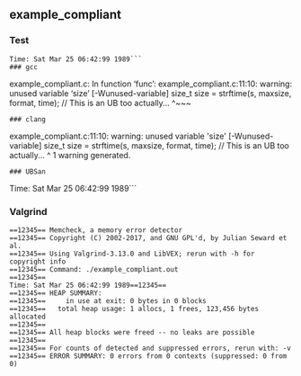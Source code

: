 ## example_compliant
### Test
```
Time: Sat Mar 25 06:42:99 1989```
### gcc
```
example_compliant.c: In function ‘func’:
example_compliant.c:11:10: warning: unused variable ‘size’ [-Wunused-variable]
   size_t size = strftime(s, maxsize, format, time); // This is an UB too actually...
          ^~~~
```
### clang
```
example_compliant.c:11:10: warning: unused variable 'size' [-Wunused-variable]
  size_t size = strftime(s, maxsize, format, time); // This is an UB too actually...
         ^
1 warning generated.
```
### UBSan
```
Time: Sat Mar 25 06:42:99 1989```
### Valgrind
```
==12345== Memcheck, a memory error detector
==12345== Copyright (C) 2002-2017, and GNU GPL'd, by Julian Seward et al.
==12345== Using Valgrind-3.13.0 and LibVEX; rerun with -h for copyright info
==12345== Command: ./example_compliant.out
==12345== 
Time: Sat Mar 25 06:42:99 1989==12345== 
==12345== HEAP SUMMARY:
==12345==     in use at exit: 0 bytes in 0 blocks
==12345==   total heap usage: 1 allocs, 1 frees, 123,456 bytes allocated
==12345== 
==12345== All heap blocks were freed -- no leaks are possible
==12345== 
==12345== For counts of detected and suppressed errors, rerun with: -v
==12345== ERROR SUMMARY: 0 errors from 0 contexts (suppressed: 0 from 0)
```
